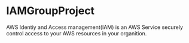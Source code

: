 # IAMGroupProject
AWS Identiy and Access management(IAM) is an AWS Service securely control access to your AWS resources in your organition.

